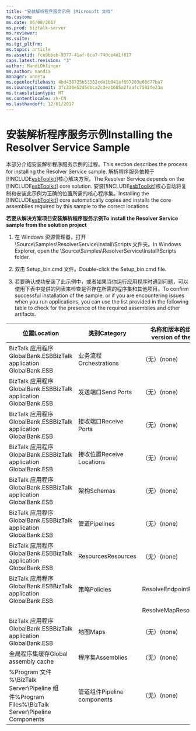 ```yaml
---
title: "安装解析程序服务示例 |Microsoft 文档"
ms.custom: 
ms.date: 06/08/2017
ms.prod: biztalk-server
ms.reviewer: 
ms.suite: 
ms.tgt_pltfrm: 
ms.topic: article
ms.assetid: fce9bbeb-9377-41af-8ca7-740ce4d1f617
caps.latest.revision: "3"
author: MandiOhlinger
ms.author: mandia
manager: anneta
ms.openlocfilehash: 4bd438725b53362cda1b041af697283e68d77ba7
ms.sourcegitcommit: 3fc338e52d5dbca2c3ea1685a2faafc7582fe23a
ms.translationtype: MT
ms.contentlocale: zh-CN
ms.lasthandoff: 12/01/2017
---
```

# <a name="installing-the-resolver-service-sample"></a><span data-ttu-id="757c7-102">安装解析程序服务示例</span><span class="sxs-lookup"><span data-stu-id="757c7-102">Installing the Resolver Service Sample</span></span>
<span data-ttu-id="757c7-103">本部分介绍安装解析程序服务示例的过程。</span><span class="sxs-lookup"><span data-stu-id="757c7-103">This section describes the process for installing the Resolver Service sample.</span></span> <span data-ttu-id="757c7-104">解析程序服务依赖于[!INCLUDE[esbToolkit](../includes/esbtoolkit-md.md)]核心解决方案。</span><span class="sxs-lookup"><span data-stu-id="757c7-104">The Resolver Service depends on the [!INCLUDE[esbToolkit](../includes/esbtoolkit-md.md)] core solution.</span></span> <span data-ttu-id="757c7-105">安装[!INCLUDE[esbToolkit](../includes/esbtoolkit-md.md)]核心自动将复制和安装此示例为正确的位置所需的核心程序集。</span><span class="sxs-lookup"><span data-stu-id="757c7-105">Installing the [!INCLUDE[esbToolkit](../includes/esbtoolkit-md.md)] core automatically copies and installs the core assemblies required by this sample to the correct locations.</span></span>  
  
 <span data-ttu-id="757c7-106">**若要从解决方案项目安装解析程序服务示例**</span><span class="sxs-lookup"><span data-stu-id="757c7-106">**To install the Resolver Service sample from the solution project**</span></span>  
  
1.  <span data-ttu-id="757c7-107">在 Windows 资源管理器，打开 \Source\Samples\ResolverService\Install\Scripts 文件夹。</span><span class="sxs-lookup"><span data-stu-id="757c7-107">In Windows Explorer, open the \Source\Samples\ResolverService\Install\Scripts folder.</span></span>  
  
2.  <span data-ttu-id="757c7-108">双击 Setup_bin.cmd 文件。</span><span class="sxs-lookup"><span data-stu-id="757c7-108">Double-click the Setup_bin.cmd file.</span></span>  
  
3.  <span data-ttu-id="757c7-109">若要确认成功安装了此示例中，或者如果当你运行应用程序时遇到问题，可以使用下表中提供的列表来检查是否存在所需的程序集和其他项目。</span><span class="sxs-lookup"><span data-stu-id="757c7-109">To confirm successful installation of the sample, or if you are encountering issues when you run applications, you can use the list provided in the following table to check for the presence of the required assemblies and other artifacts.</span></span>  
  
|<span data-ttu-id="757c7-110">位置</span><span class="sxs-lookup"><span data-stu-id="757c7-110">Location</span></span>|<span data-ttu-id="757c7-111">类别</span><span class="sxs-lookup"><span data-stu-id="757c7-111">Category</span></span>|<span data-ttu-id="757c7-112">名称和版本的组件</span><span class="sxs-lookup"><span data-stu-id="757c7-112">Name and version of the component</span></span>|  
|--------------|--------------|---------------------------------------|  
|<span data-ttu-id="757c7-113">BizTalk 应用程序 GlobalBank.ESB</span><span class="sxs-lookup"><span data-stu-id="757c7-113">BizTalk application GlobalBank.ESB</span></span>|<span data-ttu-id="757c7-114">业务流程</span><span class="sxs-lookup"><span data-stu-id="757c7-114">Orchestrations</span></span>|<span data-ttu-id="757c7-115">（无）</span><span class="sxs-lookup"><span data-stu-id="757c7-115">(none)</span></span>|  
|<span data-ttu-id="757c7-116">BizTalk 应用程序 GlobalBank.ESB</span><span class="sxs-lookup"><span data-stu-id="757c7-116">BizTalk application GlobalBank.ESB</span></span>|<span data-ttu-id="757c7-117">发送端口</span><span class="sxs-lookup"><span data-stu-id="757c7-117">Send Ports</span></span>|<span data-ttu-id="757c7-118">（无）</span><span class="sxs-lookup"><span data-stu-id="757c7-118">(none)</span></span>|  
|<span data-ttu-id="757c7-119">BizTalk 应用程序 GlobalBank.ESB</span><span class="sxs-lookup"><span data-stu-id="757c7-119">BizTalk application GlobalBank.ESB</span></span>|<span data-ttu-id="757c7-120">接收端口</span><span class="sxs-lookup"><span data-stu-id="757c7-120">Receive Ports</span></span>|<span data-ttu-id="757c7-121">（无）</span><span class="sxs-lookup"><span data-stu-id="757c7-121">(none)</span></span>|  
|<span data-ttu-id="757c7-122">BizTalk 应用程序 GlobalBank.ESB</span><span class="sxs-lookup"><span data-stu-id="757c7-122">BizTalk application GlobalBank.ESB</span></span>|<span data-ttu-id="757c7-123">接收位置</span><span class="sxs-lookup"><span data-stu-id="757c7-123">Receive Locations</span></span>|<span data-ttu-id="757c7-124">（无）</span><span class="sxs-lookup"><span data-stu-id="757c7-124">(none)</span></span>|  
|<span data-ttu-id="757c7-125">BizTalk 应用程序 GlobalBank.ESB</span><span class="sxs-lookup"><span data-stu-id="757c7-125">BizTalk application GlobalBank.ESB</span></span>|<span data-ttu-id="757c7-126">架构</span><span class="sxs-lookup"><span data-stu-id="757c7-126">Schemas</span></span>|<span data-ttu-id="757c7-127">（无）</span><span class="sxs-lookup"><span data-stu-id="757c7-127">(none)</span></span>|  
|<span data-ttu-id="757c7-128">BizTalk 应用程序 GlobalBank.ESB</span><span class="sxs-lookup"><span data-stu-id="757c7-128">BizTalk application GlobalBank.ESB</span></span>|<span data-ttu-id="757c7-129">管道</span><span class="sxs-lookup"><span data-stu-id="757c7-129">Pipelines</span></span>|<span data-ttu-id="757c7-130">（无）</span><span class="sxs-lookup"><span data-stu-id="757c7-130">(none)</span></span>|  
|<span data-ttu-id="757c7-131">BizTalk 应用程序 GlobalBank.ESB</span><span class="sxs-lookup"><span data-stu-id="757c7-131">BizTalk application GlobalBank.ESB</span></span>|<span data-ttu-id="757c7-132">Resources</span><span class="sxs-lookup"><span data-stu-id="757c7-132">Resources</span></span>|<span data-ttu-id="757c7-133">（无）</span><span class="sxs-lookup"><span data-stu-id="757c7-133">(none)</span></span>|  
|<span data-ttu-id="757c7-134">BizTalk 应用程序 GlobalBank.ESB</span><span class="sxs-lookup"><span data-stu-id="757c7-134">BizTalk application GlobalBank.ESB</span></span>|<span data-ttu-id="757c7-135">策略</span><span class="sxs-lookup"><span data-stu-id="757c7-135">Policies</span></span>|<span data-ttu-id="757c7-136">ResolveEndpoint</span><span class="sxs-lookup"><span data-stu-id="757c7-136">ResolveEndpoint</span></span>|  
|||<span data-ttu-id="757c7-137">ResolveMap</span><span class="sxs-lookup"><span data-stu-id="757c7-137">ResolveMap</span></span>|  
|<span data-ttu-id="757c7-138">BizTalk 应用程序 GlobalBank.ESB</span><span class="sxs-lookup"><span data-stu-id="757c7-138">BizTalk application GlobalBank.ESB</span></span>|<span data-ttu-id="757c7-139">地图</span><span class="sxs-lookup"><span data-stu-id="757c7-139">Maps</span></span>|<span data-ttu-id="757c7-140">（无）</span><span class="sxs-lookup"><span data-stu-id="757c7-140">(none)</span></span>|  
|<span data-ttu-id="757c7-141">全局程序集缓存</span><span class="sxs-lookup"><span data-stu-id="757c7-141">Global assembly cache</span></span>|<span data-ttu-id="757c7-142">程序集</span><span class="sxs-lookup"><span data-stu-id="757c7-142">Assemblies</span></span>|<span data-ttu-id="757c7-143">（无）</span><span class="sxs-lookup"><span data-stu-id="757c7-143">(none)</span></span>|  
|<span data-ttu-id="757c7-144">%Program 文件 %\\BizTalk Server\Pipeline 组件</span><span class="sxs-lookup"><span data-stu-id="757c7-144">%Program Files%\\BizTalk Server\Pipeline Components</span></span>|<span data-ttu-id="757c7-145">管道组件</span><span class="sxs-lookup"><span data-stu-id="757c7-145">Pipeline components</span></span>|<span data-ttu-id="757c7-146">（无）</span><span class="sxs-lookup"><span data-stu-id="757c7-146">(none)</span></span>|